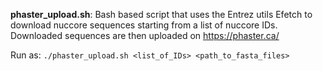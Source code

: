 **phaster_upload.sh**: Bash based script that uses the Entrez utils Efetch to download nuccore sequences starting from a list of nuccore IDs. Downloaded sequences are then uploaded on https://phaster.ca/

Run as: `./phaster_upload.sh <list_of_IDs> <path_to_fasta_files>`
